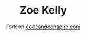 <div align="center">

# Zoe Kelly

Fork on [codeandconspire.com](https://www.codeandconspire.com)

</div>
